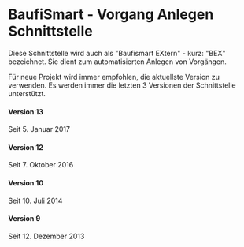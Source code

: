 
BaufiSmart - Vorgang Anlegen Schnittstelle
==============================================

Diese Schnittstelle wird auch als "Baufismart EXtern" - kurz: "BEX" bezeichnet.
Sie dient zum automatisierten Anlegen von Vorgängen.

Für neue Projekt wird immer empfohlen, die aktuellste Version zu verwenden.
Es werden immer die letzten 3 Versionen der Schnittstelle unterstützt.

#### Version 13

Seit 5. Januar 2017

#### Version 12

Seit 7. Oktober 2016

#### Version 10

Seit 10. Juli 2014

#### Version 9

Seit 12. Dezember 2013

